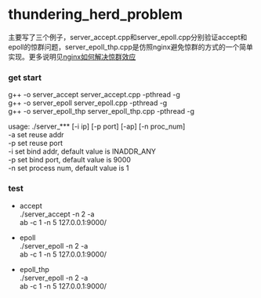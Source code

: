 # thundering_herd_problem

主要写了三个例子，server_accept.cpp和server_epoll.cpp分别验证accept和epoll的惊群问题，server_epoll_thp.cpp是仿照nginx避免惊群的方式的一个简单实现。更多说明见[nginx如何解决惊群效应](http://www.jianshu.com/p/21c3e5b99f4a)

### get start
g++ -o server_accept server_accept.cpp -pthread -g  
g++ -o server_epoll server_epoll.cpp -pthread -g  
g++ -o server_epoll_thp server_epoll_thp.cpp -pthread -g  

usage: ./server_*** [-i ip] [-p port] [-ap] [-n proc_num]  
  -a set reuse addr  
  -p set reuse port  
  -i set bind addr, default value is INADDR_ANY  
  -p set bind port, default value is 9000  
  -n set process num, default value is 1  

### test
- accept  
./server_accept -n 2 -a   
ab -c 1 -n 5 127.0.0.1:9000/

- epoll  
./server_epoll -n 2 -a  
ab -c 1 -n 5 127.0.0.1:9000/

- epoll_thp  
./server_epoll -n 2 -a  
ab -c 1 -n 5 127.0.0.1:9000/
